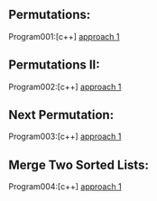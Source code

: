 ## Permutations:

Program001:[c++] [approach 1](../Program001/main.cpp)<br>

## Permutations II:

Program002:[c++] [approach 1](../Program002/main.cpp)<br>

## Next Permutation:

Program003:[c++] [approach 1](../Program003/main.cpp)<br>

## Merge Two Sorted Lists:

Program004:[c++] [approach 1](../Program004/main.cpp)<br>